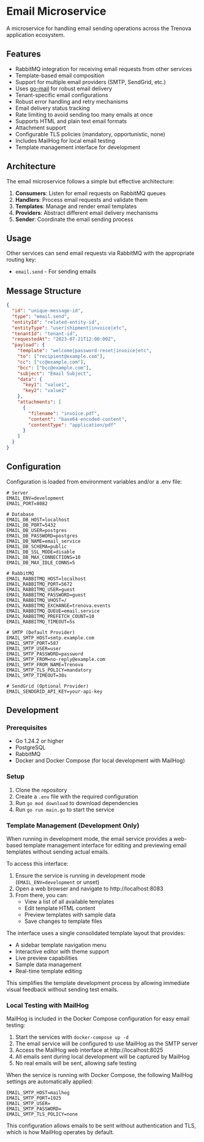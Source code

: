 # Email Microservice

A microservice for handling email sending operations across the Trenova application ecosystem.

## Features

- RabbitMQ integration for receiving email requests from other services
- Template-based email composition
- Support for multiple email providers (SMTP, SendGrid, etc.)
- Uses [go-mail](https://github.com/wneessen/go-mail) for robust email delivery
- Tenant-specific email configurations
- Robust error handling and retry mechanisms
- Email delivery status tracking
- Rate limiting to avoid sending too many emails at once
- Supports HTML and plain text email formats
- Attachment support
- Configurable TLS policies (mandatory, opportunistic, none)
- Includes MailHog for local email testing
- Template management interface for development

## Architecture

The email microservice follows a simple but effective architecture:

1. **Consumers**: Listen for email requests on RabbitMQ queues
2. **Handlers**: Process email requests and validate them
3. **Templates**: Manage and render email templates
4. **Providers**: Abstract different email delivery mechanisms
5. **Sender**: Coordinate the email sending process

## Usage

Other services can send email requests via RabbitMQ with the appropriate routing key:

- `email.send` - For sending emails

## Message Structure

```json
{
  "id": "unique-message-id",
  "type": "email.send",
  "entityId": "related-entity-id",
  "entityType": "user|shipment|invoice|etc",
  "tenantId": "tenant-id",
  "requestedAt": "2023-07-21T12:00:00Z",
  "payload": {
    "template": "welcome|password-reset|invoice|etc",
    "to": ["recipient@example.com"],
    "cc": ["cc@example.com"],
    "bcc": ["bcc@example.com"],
    "subject": "Email Subject",
    "data": {
      "key1": "value1",
      "key2": "value2"
    },
    "attachments": [
      {
        "filename": "invoice.pdf",
        "content": "base64-encoded-content",
        "contentType": "application/pdf"
      }
    ]
  }
}
```

## Configuration

Configuration is loaded from environment variables and/or a .env file:

```env
# Server
EMAIL_ENV=development
EMAIL_PORT=8082

# Database
EMAIL_DB_HOST=localhost
EMAIL_DB_PORT=5432
EMAIL_DB_USER=postgres
EMAIL_DB_PASSWORD=postgres
EMAIL_DB_NAME=email_service
EMAIL_DB_SCHEMA=public
EMAIL_DB_SSL_MODE=disable
EMAIL_DB_MAX_CONNECTIONS=10
EMAIL_DB_MAX_IDLE_CONNS=5

# RabbitMQ
EMAIL_RABBITMQ_HOST=localhost
EMAIL_RABBITMQ_PORT=5672
EMAIL_RABBITMQ_USER=guest
EMAIL_RABBITMQ_PASSWORD=guest
EMAIL_RABBITMQ_VHOST=/
EMAIL_RABBITMQ_EXCHANGE=trenova.events
EMAIL_RABBITMQ_QUEUE=email.service
EMAIL_RABBITMQ_PREFETCH_COUNT=10
EMAIL_RABBITMQ_TIMEOUT=5s

# SMTP (Default Provider)
EMAIL_SMTP_HOST=smtp.example.com
EMAIL_SMTP_PORT=587
EMAIL_SMTP_USER=user
EMAIL_SMTP_PASSWORD=password
EMAIL_SMTP_FROM=no-reply@example.com
EMAIL_SMTP_FROM_NAME=Trenova
EMAIL_SMTP_TLS_POLICY=mandatory
EMAIL_SMTP_TIMEOUT=30s

# SendGrid (Optional Provider)
EMAIL_SENDGRID_API_KEY=your-api-key
```

## Development

### Prerequisites

- Go 1.24.2 or higher
- PostgreSQL
- RabbitMQ
- Docker and Docker Compose (for local development with MailHog)

### Setup

1. Clone the repository
2. Create a `.env` file with the required configuration
3. Run `go mod download` to download dependencies
4. Run `go run main.go` to start the service

### Template Management (Development Only)

When running in development mode, the email service provides a web-based template management interface for editing and previewing email templates without sending actual emails.

To access this interface:

1. Ensure the service is running in development mode (`EMAIL_ENV=development` or unset)
2. Open a web browser and navigate to http://localhost:8083
3. From there, you can:
   - View a list of all available templates
   - Edit template HTML content
   - Preview templates with sample data
   - Save changes to template files

The interface uses a single consolidated template layout that provides:
- A sidebar template navigation menu
- Interactive editor with theme support
- Live preview capabilities
- Sample data management
- Real-time template editing

This simplifies the template development process by allowing immediate visual feedback without sending test emails.

### Local Testing with MailHog

MailHog is included in the Docker Compose configuration for easy email testing:

1. Start the services with `docker-compose up -d`
2. The email service will be configured to use MailHog as the SMTP server
3. Access the MailHog web interface at http://localhost:8025
4. All emails sent during local development will be captured by MailHog
5. No real emails will be sent, allowing safe testing

When the service is running with Docker Compose, the following MailHog settings are automatically applied:

```
EMAIL_SMTP_HOST=mailhog
EMAIL_SMTP_PORT=1025
EMAIL_SMTP_USER=
EMAIL_SMTP_PASSWORD=
EMAIL_SMTP_TLS_POLICY=none
```

This configuration allows emails to be sent without authentication and TLS, which is how MailHog operates by default. 